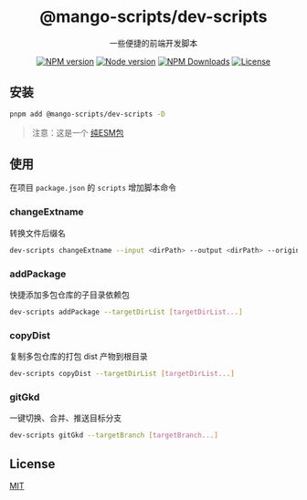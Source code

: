 <h1 align="center">
@mango-scripts/dev-scripts
</h1>
<p align="center">
一些便捷的前端开发脚本
<p>
<p align="center">
<a href="https://www.npmjs.com/package/@mango-scripts/dev-scripts" target="__blank" rel="noopener noreferrer"><img src="https://img.shields.io/npm/v/@mango-scripts/dev-scripts?label=" alt="NPM version"></a>
<a href="https://www.npmjs.com/package/@mango-scripts/dev-scripts" target="__blank" rel="noopener noreferrer"><img src="https://img.shields.io/node/v/@mango-scripts/dev-scripts" alt="Node version"></a>
<a href="https://www.npmjs.com/package/@mango-scripts/dev-scripts" target="__blank" rel="noopener noreferrer"><img alt="NPM Downloads" src="https://img.shields.io/npm/dt/@mango-scripts/dev-scripts"></a>
<a href="./LICENSE" target="__blank" rel="noopener noreferrer"><img alt="License" src="https://img.shields.io/github/license/Albertlin0923/mango-scripts"></a>
</p>

## 安装

```bash
pnpm add @mango-scripts/dev-scripts -D
```

> 注意：这是一个 [纯ESM包](https://gist.github.com/sindresorhus/a39789f98801d908bbc7ff3ecc99d99c#pure-esm-package)

## 使用

在项目 `package.json` 的 `scripts` 增加脚本命令

### changeExtname

转换文件后缀名

```bash
dev-scripts changeExtname --input <dirPath> --output <dirPath> --originExt <string> --targetExt <string>
```

### addPackage

快捷添加多包仓库的子目录依赖包

```bash
dev-scripts addPackage --targetDirList [targetDirList...]
```

### copyDist

复制多包仓库的打包 dist 产物到根目录

```bash
dev-scripts copyDist --targetDirList [targetDirList...]
```

### gitGkd

一键切换、合并、推送目标分支

```bash
dev-scripts gitGkd --targetBranch [targetBranch...]
```

## License

[MIT](./LICENSE)
